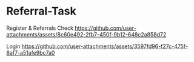 # Referral-Task


Register & Referrals Check
https://github.com/user-attachments/assets/8c60e492-2fb7-450f-9b12-648c2a858d72

Login 
https://github.com/user-attachments/assets/3597fd96-f27c-475f-8af7-a51afe9bc7a0

